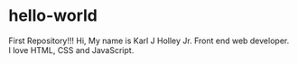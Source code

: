 # hello-world
First Repository!!!
Hi, My name is Karl J Holley Jr. Front end web developer.
I love HTML, CSS and JavaScript.
